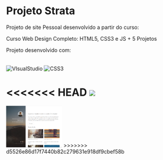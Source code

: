 
# Projeto Strata

Projeto de site Pessoal desenvolvido a partir do curso: 

Curso Web Design Completo: HTML5, CSS3 e JS + 5 Projetos

Projeto desenvolvido com:
<div style="display: inline-block"></br>
<img align="center" alt="VIsualStudio" src="https://img.shields.io/badge/HTML5-E34F26?style=for-the-badge&logo=html5&logoColor=white">
<img align="center" alt="CSS3" src="https://img.shields.io/badge/CSS3-1572B6?style=for-the-badge&logo=css3&logoColor=white">


<<<<<<< HEAD
<img style="width: 30%;" src="https://user-images.githubusercontent.com/85878553/204242166-57e95b78-eafd-4e93-a73d-b3e04f1f5332.png" />
=======


<img style="width: 30%;" src="https://github.com/Wilson-l-Silva/Projeto-Strata/blob/826e318664f979214f3a5360f53cc44beec95b46/images/imagem-projeto.png" />
>>>>>>> d5526e86d17f7440b82c279631e918df9cbef58b

